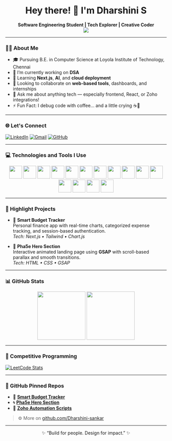 <h1 align="center">Hey there! 👋 I'm Dharshini S</h1>

<p align="center">
  <strong>Software Engineering Student | Tech Explorer | Creative Coder</strong><br>
  <img src="https://komarev.com/ghpvc/?username=Dharshini-sankar&label=Profile%20views&color=0e75b6&style=flat" />
</p>



---

### 👩‍💻 About Me

- 🎓 Pursuing B.E. in Computer Science at Loyola Institute of Technology, Chennai  
- 🔭 I’m currently working on **DSA**
- 🌱 Learning **Next.js**, **AI**, and **cloud deployment**
- 👯 Looking to collaborate on **web-based tools**, dashboards, and internships
- 💬 Ask me about anything tech — especially frontend, React, or Zoho integrations!
- ⚡ Fun Fact: I debug code with coffee... and a little crying ☕🐞

---

### 🌐 Let's Connect

[![LinkedIn](https://img.shields.io/badge/-LinkedIn-0077B5?style=flat&logo=linkedin&logoColor=white)](https://linkedin.com/in/dharshinisankar1001)
[![Gmail](https://img.shields.io/badge/-Gmail-D14836?style=flat&logo=gmail&logoColor=white)](mailto:dharshinisankar10@gmail.com)
[![GitHub](https://img.shields.io/badge/-GitHub-181717?style=flat&logo=github&logoColor=white)](https://github.com/Dharshini-sankar)

---

### 💻 Technologies and Tools I Use

<p align="center">
  <img src="https://cdn.jsdelivr.net/gh/devicons/devicon/icons/html5/html5-original.svg" width="40" height="40"/>
  <img src="https://cdn.jsdelivr.net/gh/devicons/devicon/icons/css3/css3-original.svg" width="40" height="40"/>
  <img src="https://cdn.jsdelivr.net/gh/devicons/devicon/icons/javascript/javascript-original.svg" width="40" height="40"/>
  <img src="https://cdn.jsdelivr.net/gh/devicons/devicon/icons/react/react-original.svg" width="40" height="40"/>
  <img src="https://cdn.jsdelivr.net/gh/devicons/devicon/icons/nextjs/nextjs-original.svg" width="40" height="40"/>
  <img src="https://cdn.jsdelivr.net/gh/devicons/devicon/icons/tailwindcss/tailwindcss-original.svg" width="40" height="40"/>
  <img src="https://cdn.jsdelivr.net/gh/devicons/devicon/icons/java/java-original.svg" width="40" height="40"/>
  <img src="https://cdn.jsdelivr.net/gh/devicons/devicon/icons/python/python-original.svg" width="40" height="40"/>
  <img src="https://cdn.jsdelivr.net/gh/devicons/devicon/icons/mysql/mysql-original.svg" width="40" height="40"/>
  <img src="https://cdn.jsdelivr.net/gh/devicons/devicon/icons/git/git-original.svg" width="40" height="40"/>
  <img src="https://img.icons8.com/ios-glyphs/30/ffffff/github.png" width="40" height="40"/>
  <img src="https://img.icons8.com/color/48/000000/c-programming.png" width="40" height="40" />
  <img src="https://cdn.jsdelivr.net/gh/devicons/devicon/icons/cplusplus/cplusplus-original.svg" width="40" height="40"/>
  <img src="https://cdn.jsdelivr.net/gh/devicons/devicon/icons/firebase/firebase-plain.svg" width="40"/>
  <img src="https://cdn.jsdelivr.net/gh/devicons/devicon/icons/vscode/vscode-original.svg" width="40"/>

</p>

---

### 🚀 Highlight Projects

- 🔹 **Smart Budget Tracker**  
  Personal finance app with real-time charts, categorized expense tracking, and session-based authentication.  
  _Tech: Next.js • Tailwind • Chart.js_

- 🔹 **Pha5e Hero Section**  
  Interactive animated landing page using **GSAP** with scroll-based parallax and smooth transitions.  
  _Tech: HTML • CSS • GSAP_


---

### 📊 GitHub Stats

<p align="center">
  <img src="https://github-readme-stats.vercel.app/api?username=Dharshini-sankar&show_icons=true&theme=gruvbox" height="150" />
  <img src="https://streak-stats.demolab.com?user=Dharshini-sankar&theme=gruvbox&hide_border=true" height="150"/>
</p>

---

### 🧠 Competitive Programming

<p align="center">

[![LeetCode Stats](https://leetcard.jacoblin.cool/Dharshini_Sankar?theme=dark&ext=heatmap&font=Fira%20Code)](https://leetcode.com/Dharshini_Sankar/)

</p>


---

### 📌 GitHub Pinned Repos

- 🔗 [**Smart Budget Tracker**](#)
- 🌀 [**Pha5e Hero Section**](#)
- 🔧 [**Zoho Automation Scripts**](#)

> ⚙️ More on [github.com/Dharshini-sankar](https://github.com/Dharshini-sankar)

---

<p align="center">
  ✨ “Build for people. Design for impact.” ✨
</p>
